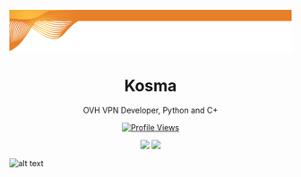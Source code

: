 ![alt text](https://raw.githubusercontent.com/Kosma200/Kosma200/main/image.png)


<h1 align="center">Kosma</h1>
<p align="center">OVH VPN Developer, Python and C+</p>
<a href="https://github.com/Kosma200">
  <p align="center">
   <img src="https://komarev.com/ghpvc/?username=Kosma200" alt="Profile Views">
  </p>
</a>

<p align="center">
  <img src="https://github-readme-stats.vercel.app/api/?username=Kosma200&title_color=4F8CC9&text_color=9f9f9f&show_icons=true&bg_color=00000000&hide_border=true&icon_color=4F8CC9&hide_title=true&count_private=true" />
    <img src="https://github-profile-trophy.vercel.app/?username=Kosma200&theme=nord&margin-w=15&margin-h=1&column=6" />
</p>

![alt text](https://cdn.pngsumo.com/footer-designs-png-png-image-footer-design-png-990_150.png)





